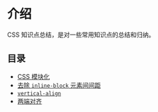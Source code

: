 # 介绍

CSS 知识点总结，是对一些常用知识点的总结和归纳。

## 目录

- [CSS 模块化](/css/modules.md)
- [去除 `inline-block` 元素间间距](/css/inline-block-space.md)
- [`vertical-align`](/css/vertical-align.md)
- [两端对齐](/css/justify.md)